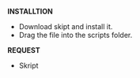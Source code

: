 **INSTALLTION**
- Download skipt and install it.
- Drag the file into the scripts folder.

**REQUEST**
- Skript
